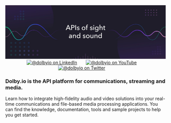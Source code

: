 <div align="center">
  <a href="https://github.com/dolbyio-samples"><img src="../assets/github-banner.jpg"/></a>
</div>

<div id="social" align="center">
  <a href="https://www.linkedin.com/company/dolbyio" target="_blank"><img src="https://img.shields.io/badge/LinkedIn-0077B5?style=flat-square&logo=linkedin&logoColor=white" alt="@dolbyio on LinkedIn"/></a>
  &nbsp; &nbsp; &nbsp;
  <a href="https://www.youtube.com/@DolbyIO" target="_blank"><img src="https://img.shields.io/badge/YouTube-red?style=flat-square&logo=youtube&logoColor=white" alt="@dolbyio on YouTube"/></a>
  &nbsp; &nbsp; &nbsp;
  <a href="https://twitter.com/DolbyIO" target="_blank"><img src="https://img.shields.io/badge/Twitter-blue?style=flat-square&logo=twitter&logoColor=white" alt="@dolbyio on Twitter"/></a>
  &nbsp; &nbsp; &nbsp;
</div>

<div >
<h3>Dolby.io is the API platform for communications, streaming and media. </h2>
Learn how to integrate high-fidelity audio and video solutions into your real-time communications and file-based media processing applications. You can find the knowledge, documentation, tools and sample projects to help you get started.
</div>

